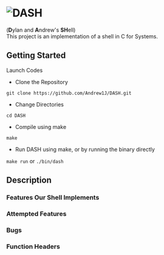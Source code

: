 # ![DASH](https://i.imgur.com/j3yIxXB.gif) 
(**D**ylan and **A**ndrew's **SH**ell) <br>
This project is an implementation of a shell in C for Systems. 

## Getting Started

Launch Codes

* Clone the Repository
```
git clone https://github.com/Andrew1J/DASH.git
```
* Change Directories 
```
cd DASH
```
* Compile using make
```
make
```
* Run DASH using make, or by running the binary directly

`make run` or `./bin/dash`

## Description
### Features Our Shell Implements

### Attempted Features

### Bugs

### Function Headers
